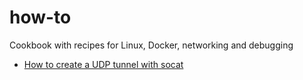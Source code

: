 # how-to
Cookbook with recipes for Linux, Docker, networking and debugging

* [How to create a UDP tunnel with socat](./socat_udp_tunnel.md)

